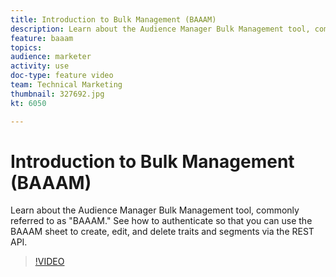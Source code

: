 ```yaml
---
title: Introduction to Bulk Management (BAAAM)
description: Learn about the Audience Manager Bulk Management tool, commonly referred to as "BAAAM." See how to authenticate so that you can use the BAAAM sheet to create, edit, and delete traits and segments via the REST API.
feature: baaam
topics: 
audience: marketer
activity: use
doc-type: feature video
team: Technical Marketing
thumbnail: 327692.jpg
kt: 6050

---
```


# Introduction to Bulk Management (BAAAM)

Learn about the Audience Manager Bulk Management tool, commonly referred to as "BAAAM." See how to authenticate so that you can use the BAAAM sheet to create, edit, and delete traits and segments via the REST API.

>[!VIDEO](https://video.tv.adobe.com/v/327692/?quality=12&learn=on)
